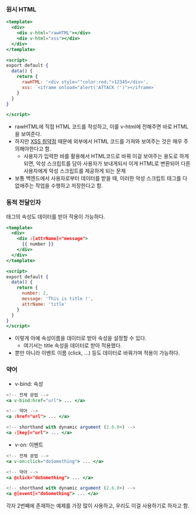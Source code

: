 ### 원시 HTML

```jsx
<template>
  <div>
    <div v-html="rawHTML"></div>
    <div v-html="xss"></div>
  </div>
</template>

<script>
export default {
  data() {
    return {
      rawHTML: '<div style=""color:red;">12345</div>',
      xss: `<iframe onload="alert('ATTACK !')"></iframe>`
    }
  }
}

</script>
```

- rawHTML에 직접 HTML 코드를 작성하고, 이를 v-html에 전해주면 바로 HTML을 보여준다.
- 하지만 [XSS 취약점](https://www.leafcats.com/42) 때문에 외부에서 HTML 코드를 가져와 보여주는 것은 매우 주의해야한다고 함.
    - 사용자가 입력한 바를 활용해서 HTML코드로 바꿔 이걸 보여주는 용도로 하게 되면, 악성 스크립트를 담아 사용자가 보내게되서 이게 HTML로 변환되어 다른 사용자에게 악성 스크립트를 제공하게 되는 문제
- 보통 백엔드에서 사용자로부터 데이터를 받을 때, 이러한 악성 스크립트 태그를 다 없애주는 작업을 수행하고 저장한다고 함.

### 동적 전달인자

태그의 속성도 데이터를 받아 적용이 가능하다.

```jsx
<template>
  <div>
    <div :[attrName]="message">
      {{ number }}
    </div>
  </div>
</template>

<script>
export default {
  data() {
    return {
      number: 2,
      message: 'This is title !',
      attrName: 'title'
    }
  }
}
</script>
```

- 이렇게 아예 속성이름을 데이터로 받아 속성을 설정할 수 있다.
    - 여기서는 title 속성을 데이터로 받아 적용했다.
- 뿐만 아니라 이벤트 이름 (click, ...) 등도 데이터로 바꿔가며 적용이 가능하다.

### 약어

- v-bind: 속성

```jsx
<!-- 전체 문법 -->
<a v-bind:href="url"> ... </a>

<!-- 약어 -->
<a :href="url"> ... </a>

<!-- shorthand with dynamic argument (2.6.0+) -->
<a :[key]="url"> ... </a>
```

- v-on: 이벤트

```jsx
<!-- 전체 문법 -->
<a v-on:click="doSomething"> ... </a>

<!-- 약어 -->
<a @click="doSomething"> ... </a>

<!-- shorthand with dynamic argument (2.6.0+) -->
<a @[event]="doSomething"> ... </a>
```

각자 2번째에 존재하는 예제를 가장 많이 사용하고, 우리도 이걸 사용하기로 하자고 함.
